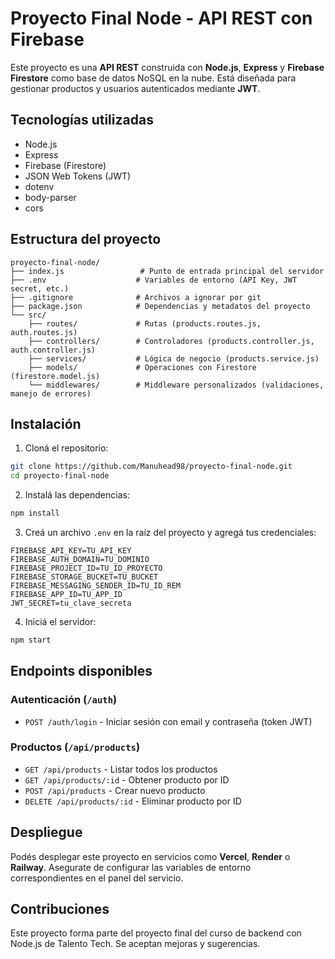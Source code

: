 # Proyecto Final Node - API REST con Firebase

Este proyecto es una **API REST** construida con **Node.js**, **Express** y **Firebase Firestore** como base de datos NoSQL en la nube. Está diseñada para gestionar productos y usuarios autenticados mediante **JWT**.

## Tecnologías utilizadas

* Node.js
* Express
* Firebase (Firestore)
* JSON Web Tokens (JWT)
* dotenv
* body-parser
* cors

## Estructura del proyecto

```
proyecto-final-node/
├── index.js                 # Punto de entrada principal del servidor
├── .env                    # Variables de entorno (API Key, JWT secret, etc.)
├── .gitignore              # Archivos a ignorar por git
├── package.json            # Dependencias y metadatos del proyecto
└── src/
    ├── routes/             # Rutas (products.routes.js, auth.routes.js)
    ├── controllers/        # Controladores (products.controller.js, auth.controller.js)
    ├── services/           # Lógica de negocio (products.service.js)
    ├── models/             # Operaciones con Firestore (firestore.model.js)
    └── middlewares/        # Middleware personalizados (validaciones, manejo de errores)
```

## Instalación

1. Cloná el repositorio:

```bash
git clone https://github.com/Manuhead98/proyecto-final-node.git
cd proyecto-final-node
```

2. Instalá las dependencias:

```bash
npm install
```

3. Creá un archivo `.env` en la raíz del proyecto y agregá tus credenciales:

```env
FIREBASE_API_KEY=TU_API_KEY
FIREBASE_AUTH_DOMAIN=TU_DOMINIO
FIREBASE_PROJECT_ID=TU_ID_PROYECTO
FIREBASE_STORAGE_BUCKET=TU_BUCKET
FIREBASE_MESSAGING_SENDER_ID=TU_ID_REM
FIREBASE_APP_ID=TU_APP_ID
JWT_SECRET=tu_clave_secreta
```

4. Iniciá el servidor:

```bash
npm start
```

## Endpoints disponibles

### Autenticación (`/auth`)

* `POST /auth/login` - Iniciar sesión con email y contraseña (token JWT)

### Productos (`/api/products`)

* `GET /api/products` - Listar todos los productos
* `GET /api/products/:id` - Obtener producto por ID
* `POST /api/products` - Crear nuevo producto
* `DELETE /api/products/:id` - Eliminar producto por ID

## Despliegue

Podés desplegar este proyecto en servicios como **Vercel**, **Render** o **Railway**. Asegurate de configurar las variables de entorno correspondientes en el panel del servicio.

## Contribuciones

Este proyecto forma parte del proyecto final del curso de backend con Node.js de Talento Tech. Se aceptan mejoras y sugerencias.



